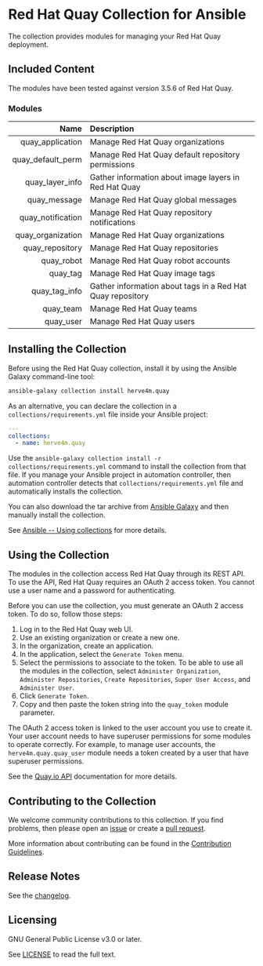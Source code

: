 # Red Hat Quay Collection for Ansible

The collection provides modules for managing your Red Hat Quay deployment.

## Included Content

The modules have been tested against version 3.5.6 of Red Hat Quay.

### Modules
Name | Description
---: | :---
quay_application |  Manage Red Hat Quay organizations
quay_default_perm |  Manage Red Hat Quay default repository permissions
quay_layer_info |  Gather information about image layers in Red Hat Quay
quay_message |  Manage Red Hat Quay global messages
quay_notification |  Manage Red Hat Quay repository notifications
quay_organization |  Manage Red Hat Quay organizations
quay_repository |  Manage Red Hat Quay repositories
quay_robot |  Manage Red Hat Quay robot accounts
quay_tag | Manage Red Hat Quay image tags
quay_tag_info |  Gather information about tags in a Red Hat Quay repository
quay_team |  Manage Red Hat Quay teams
quay_user |  Manage Red Hat Quay users


## Installing the Collection

Before using the Red Hat Quay collection, install it by using the Ansible Galaxy command-line tool:

```bash
ansible-galaxy collection install herve4m.quay
```

As an alternative, you can declare the collection in a `collections/requirements.yml` file inside your Ansible project:

```yaml
---
collections:
  - name: herve4m.quay
```

Use the `ansible-galaxy collection install -r collections/requirements.yml` command to install the collection from that file.
If you manage your Ansible project in automation controller, then automation controller detects that `collections/requirements.yml` file and automatically installs the collection.

You can also download the tar archive from [Ansible Galaxy](https://galaxy.ansible.com/herve4m/quay) and then manually install the collection.

See [Ansible -- Using collections](https://docs.ansible.com/ansible/latest/user_guide/collections_using.html) for more details.


## Using the Collection

The modules in the collection access Red Hat Quay through its REST API.
To use the API, Red Hat Quay requires an OAuth 2 access token.
You cannot use a user name and a password for authenticating.

Before you can use the collection, you must generate an OAuth 2 access token.
To do so, follow those steps:

1. Log in to the Red Hat Quay web UI.
2. Use an existing organization or create a new one.
3. In the organization, create an application.
4. In the application, select the `Generate Token` menu.
5. Select the permissions to associate to the token.
   To be able to use all the modules in the collection, select `Administer Organization`, `Administer Repositories`, `Create Repositories`, `Super User Access`, and `Administer User`.
6. Click `Generate Token`.
7. Copy and then paste the token string into the `quay_token` module parameter.

The OAuth 2 access token is linked to the user account you use to create it.
Your user account needs to have superuser permissions for some modules to operate correctly.
For example, to manage user accounts, the `herve4m.quay.quay_user` module needs a token created by a user that have superuser permissions.

See the [Quay.io API](https://docs.quay.io/api/) documentation for more details.

## Contributing to the Collection

We welcome community contributions to this collection.
If you find problems, then please open an [issue](https://github.com/herve4m/quay-collection/issues) or create a [pull request](https://github.com/herve4m/quay-collection/pulls).

More information about contributing can be found in the [Contribution Guidelines](https://github.com/herve4m/quay-collection/blob/main/CONTRIBUTING.md).


## Release Notes

See the [changelog](https://github.com/herve4m/quay-collection/blob/main/CHANGELOG.rst).


## Licensing

GNU General Public License v3.0 or later.

See [LICENSE](https://www.gnu.org/licenses/gpl-3.0.txt) to read the full text.
